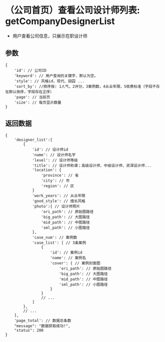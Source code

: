 # （公司首页）查看公司设计师列表: getCompanyDesignerList

- 用户查看公司信息，只展示在职设计师

## 参数

    {
        'id': // 公司ID
        'keyword': // 用户查询的关键字，默认为空。
        'style': // 风格id，现代、田园 ...
        'sort_by': //排序按: 1人气，2评分，3案例数，4从业年限，5收费标准（字段不存在默认倒序，字段存在正序）
        'page': // 当前页
        'size': // 每页显示数量
    }

## 返回数据

    {
        'designer_list':[
            {
                'id': // 设计师id
                'name': // 设计师名字
                'level': // 设计师等级
                'title': // 设计师称谓；高级设计师、中级设计师、资深设计师...
                'location': {
                    'province': // 省
                    'city': // 市
                    'region': // 区
                }
                'work_years': // 从业年限
                'good_style': // 擅长风格
                'photo':{ // 设计师照片
                    'ori_path': // 原始图路径
                    'big_path': // 大图路径
                    'mid_path': // 中图路径
                    'sml_path': // 小图路径
                },
                'case_num': // 案例数
                'case_list': [ // 3条案例
                    {
                        'id': // 案例id
                        'name': // 案例名
                        'cover': { // 案例封面图
                            'ori_path': // 原始图路径
                            'big_path': // 大图路径
                            'mid_path': // 中图路径
                            'sml_path': // 小图路径
                        }
                    }
                    // ...
                ]
            },
            // ...
        ],
        'page_total': // 数据总条数
        "message": "数据获取成功!",
        "status": 200
    }
